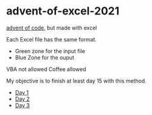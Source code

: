 # advent-of-excel-2021
[advent of code](https://adventofcode.com/), but made with excel

Each Excel file has the same format.
- Green zone for the input file
- Blue Zone for the ouput

VBA not allowed
Coffee allowed

My objective is to finish at least day 15 with this method.

- [Day 1](https://github.com/JulesMalard30/advent-of-excel-2021/blob/main/day-01.xlsx)
- [Day 2](https://github.com/JulesMalard30/advent-of-excel-2021/blob/main/day-02.xlsx)
- [Day 3](https://github.com/JulesMalard30/advent-of-excel-2021/blob/main/day-03.xlsx)
